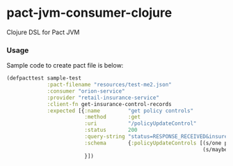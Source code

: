 pact-jvm-consumer-clojure
==========================

Clojure DSL for Pact JVM

### Usage

Sample code to create pact file is below:

```clojure
(defpacttest sample-test
             :pact-filename "resources/test-me2.json"
             :consumer "orion-service"
             :provider "retail-insurance-service"
             :client-fn get-insurance-control-records
             :expected [{:name         "get policy controls"
                         :method       :get
                         :uri          "/policyUpdateControl"
                         :status       200
                         :query-string "status=RESPONSE_RECEIVED&insurerCode=ZUR"
                         :schema       {:policyUpdateControls [(s/one policy-update-control "first-control")
                                                               (s/maybe policy-update-control)]}
                         }])
```
